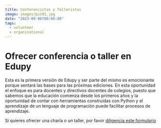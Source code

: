 ```yaml
---
title: Conferencistas y Talleristas
image: images/pic01.jpg
date: "2023-09-06T00:00:00"
tags:
  - volunteer
  - organizational
---
```


# Ofrecer conferencia o taller en Edupy

Esta es la primera versión de Edupy y ser parte del mismo es emocionante porque sentará las bases para las próximas ediciones.  En esta oportunidad el enfoque es para docentes y directivos docentes de colegios, puesto que sabemos que la educación comienza desde los primeros años y la oportunidad de contar con herramientas construídas con Python y el aprendizaje de un lenguaje de programación puede facilitar procesos de aprendizaje.

Si quieres ofrecer una charla o un taller, por favor [diligencia este formulario](https://bit.ly/ConferencistaEdupyOctubre2023)
